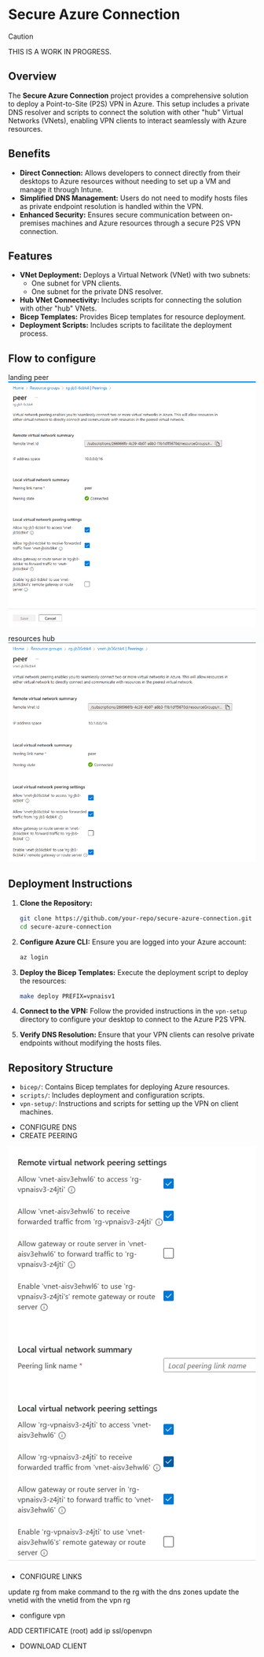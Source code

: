 # Secure Azure Connection

>[!CAUTION]
>THIS IS A WORK IN PROGRESS.

## Overview

The **Secure Azure Connection** project provides a comprehensive solution to deploy a Point-to-Site (P2S) VPN in Azure. This setup includes a private DNS resolver and scripts to connect the solution with other "hub" Virtual Networks (VNets), enabling VPN clients to interact seamlessly with Azure resources.

## Benefits

- **Direct Connection:** Allows developers to connect directly from their desktops to Azure resources without needing to set up a VM and manage it through Intune.
- **Simplified DNS Management:** Users do not need to modify hosts files as private endpoint resolution is handled within the VPN.
- **Enhanced Security:** Ensures secure communication between on-premises machines and Azure resources through a secure P2S VPN connection.

## Features

- **VNet Deployment:** Deploys a Virtual Network (VNet) with two subnets:
  - One subnet for VPN clients.
  - One subnet for the private DNS resolver.
- **Hub VNet Connectivity:** Includes scripts for connecting the solution with other "hub" VNets.
- **Bicep Templates:** Provides Bicep templates for resource deployment.
- **Deployment Scripts:** Includes scripts to facilitate the deployment process.

## Flow to configure

landing peer
![alt text](image.png)

resources hub
![alt text](image-1.png)

## Deployment Instructions

1. **Clone the Repository:**

   ```bash
   git clone https://github.com/your-repo/secure-azure-connection.git
   cd secure-azure-connection
   ```

2. **Configure Azure CLI:**
   Ensure you are logged into your Azure account:

   ```bash
   az login
   ```

3. **Deploy the Bicep Templates:**
   Execute the deployment script to deploy the resources:

   ```bash
   make deploy PREFIX=vpnaisv1
   ```

4. **Connect to the VPN:**
   Follow the provided instructions in the `vpn-setup` directory to configure your desktop to connect to the Azure P2S VPN.

5. **Verify DNS Resolution:**
   Ensure that your VPN clients can resolve private endpoints without modifying the hosts files.

## Repository Structure

- `bicep/`: Contains Bicep templates for deploying Azure resources.
- `scripts/`: Includes deployment and configuration scripts.
- `vpn-setup/`: Instructions and scripts for setting up the VPN on client machines.

<!-- NOTES -->
- CONFIGURE DNS
- CREATE PEERING

![alt text](image-2.png)

- CONFIGURE LINKS

update rg from make command to the rg with the dns zones
update the vnetid with the vnetid from the vpn rg

- configure vpn

ADD CERTIFICATE (root)
add ip
ssl/openvpn

- DOWNLOAD CLIENT
